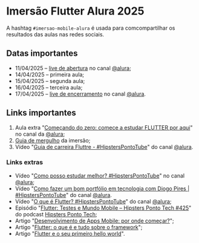 # Imersão Flutter Alura 2025

A hashtag `#imersao-mobile-alura` é usada para comcompartilhar os resultados das aulas nas redes sociais.

## Datas importantes

- 11/04/2025 – [live de abertura](https://www.youtube.com/live/6b-UyD2mrVo?si=8rYs_sBYCZx9xjcb) no canal [@alura](https://www.youtube.com/@alura);
- 14/04/2025 – primeira aula;
- 15/04/2025 – segunda aula;
- 16/04/2025 – terceira aula;
- 17/04/2025 – [live de encerramento](https://www.youtube.com/live/FE5BJEERNMs?si=oPMlKu86JCbzytGd) no canal [@alura](https://www.youtube.com/@alura).

## Links importantes

1. Aula extra "[Começando do zero: comece a estudar FLUTTER por aqui](https://youtu.be/jaa_uUfppjc?si=0dpVedaCLAXaTRcY)" no canal da [@alura](https://www.youtube.com/@alura);
2. [Guia de mergulho](https://grupoalura.notion.site/Imers-o-Mobile-Guia-de-Mergulho-1ba379bdd09b80e3ac18c8512f31530d) da imersão;
3. Vídeo "[Guia de carreira Fluttre - #HipstersPontoTube](https://youtu.be/ofuHDFOcgr8?si=PkP9sU8RQ1X4RMtt)" do canal [@alura](https://www.youtube.com/@alura).

### Links extras

- Vídeo "[Como posso estudar melhor? #HipstersPontoTube](https://youtu.be/Is6c9KSGCbk?si=OLQRZQwujwElt_Ic)" no canal [@alura](https://www.youtube.com/@alura);
- Vídeo "[Como fazer um bom portfólio em tecnologia com Diogo Pires | #HipstersPontoTube](https://youtu.be/gu1OXrirC0U?si=okdhZ0rx5XJ_xrtp)" do canal [@alura](https://www.youtube.com/@alura).
- Vídeo "[O que é Flutter? #HipstersPontoTube](https://youtu.be/So5C-XSfGW0?si=_HpWUNLDIB6IGv6F)" do canal [@alura](https://www.youtube.com/@alura);
- Episódio "[Flutter: Testes e Mundo Mobile – Hipsters Ponto Tech #425](https://pca.st/icb8ktgw)" do podcast [Hipsters Ponto Tech](https://pca.st/hpt);
- Artigo "[Desenvolvimento de Apps Mobile: por onde começar?](https://www.alura.com.br/artigos/desenvolvimento-apps-mobile-por-onde-comecar)";
- Artigo "[Flutter: o que é e tudo sobre o framework](https://www.alura.com.br/artigos/desenvolvimento-apps-mobile-por-onde-comecar)";
- Artigo "[Flutter e o seu primeiro hello world](https://www.alura.com.br/artigos/como-criar-um-projeto-com-flutter-hello-world)".
